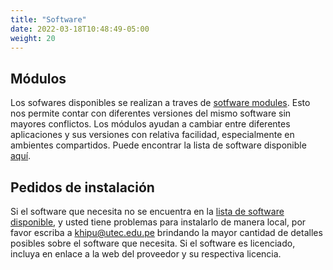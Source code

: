 ```yaml
---
title: "Software"
date: 2022-03-18T10:48:49-05:00
weight: 20
---
```


## Módulos

Los sofwares disponibles se realizan a traves de [sotfware modules](https://lmod.readthedocs.io/en/latest/). Esto nos permite contar con diferentes versiones del mismo software sin mayores conflictos.  Los módulos ayudan a cambiar entre diferentes aplicaciones y sus versiones con relativa facilidad, especialmente en ambientes compartidos. Puede encontrar la lista de software disponible [aquí](lista/).

## Pedidos de instalación

Si el software que necesita no se encuentra en la [lista de software disponible](lista/), y usted tiene problemas para instalarlo de manera local, por favor escriba a [khipu@utec.edu.pe](mailto:khipu@utec.edu.pe) brindando la mayor cantidad de detalles posibles sobre el software que necesita. Si el software es licenciado, incluya en enlace a la web del proveedor y su respectiva licencia. 

